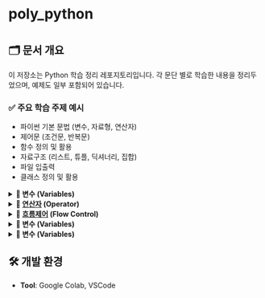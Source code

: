 # poly_python
<h1 align="center">
  
## 🗂 문서 개요
이 저장소는 Python 학습 정리 레포지토리입니다. 각 문단 별로 학습한 내용을 정리두었으며, 예제도 일부 포함되어 있습니다.

### ✅ 주요 학습 주제 예시

- 파이썬 기본 문법 (변수, 자료형, 연산자)
- 제어문 (조건문, 반복문)
- 함수 정의 및 활용
- 자료구조 (리스트, 튜플, 딕셔너리, 집합)
- 파일 입출력
- 클래스 정의 및 활용

<details>
  <summary><strong>📌 변수 (Variables)</strong></summary>
  <!-- 내용 -->
  파이썬에서 변수는 데이터를 저장하기 위한 이름표로, 값을 메모리에 저장하고 나중에 참조할 수 있게 해줍니다.</br>
  
  ## Python variables(변수)

- 메모리에 데이터를 저장하기 위해 사용되는 지정된 위치

➡️number = 10 : 변수를 number라는 이름으로 선언

➡️number = 1.1 : 변수의 내용물은 언제든 변경 가능

- 변수에 데이터/값을 할당하기 위해선 =(대입 연산자) 기호 사용

➡️ 파이썬은 type-inferred 언어로 변수 유형을 명시적으로 정의할 필요 없음

❗숫자는 그냥 사용 가능하지만 문자는 따옴표 ( “ “, ‘ ‘ )사용 해야 함.

  ## 변수 타입
  정수 (int): 소수점이 없는 숫자

  실수 (float): 소수점이 있는 숫자

  문자열 (str): 텍스트 데이터

  불리언 (bool): 참/거짓 값
</details>

<details>
  <summary><strong>📌 <a href="https://gold-century-3b0.notion.site/12-Python-03-19-3-1bb3bfade93280efb762f3664b616430">연산자</a> (Operator)</strong></summary>
  <!-- 내용 -->
  연산자(Operators)는 값을 계산하거나 비교하거나 조합할 때 사용하는 기호</br>
  
  1. 산술 연산자 (Arithmetic Operators)

+ : 덧셈
- : 뺄셈
* : 곱셈
/ : 나눗셈 (실수 결과)
// : 몫 (정수 나눗셈)
% : 나머지
** : 거듭제곱

2. 비교 연산자 (Comparison Operators)

== : 같음
!= : 다름
> : 초과
< : 미만
>= : 이상
<= : 이하

3. 논리 연산자 (Logical Operators)

and : 논리곱 (그리고)
or : 논리합 (또는)
not : 논리부정 (아니다)

4. 대입 연산자 (Assignment Operators)

= : 기본 대입
+=, -=, *=, /= : 복합 대입
//=, %=, **= : 복합 대입

5. 멤버십 연산자 (Membership Operators)

in : 포함됨
not in : 포함되지 않음

6. 식별 연산자 (Identity Operators)

is : 동일한 객체
is not : 다른 객체

7. 비트 연산자 (Bitwise Operators)

& : 비트 AND
| : 비트 OR
^ : 비트 XOR
~ : 비트 NOT
<< : 왼쪽 시프트
>> : 오른쪽 시프트
</details>

<details>
  <summary><strong>📌 <a href="https://gold-century-3b0.notion.site/18-python-03-27-4-1c03bfade9328060beded0f5f7cb137e">흐름제어</a> (Flow Control)</strong></summary> 
  <!-- 내용 -->
  파이썬 흐름 제어란, 프로그램의 실행 순서를 특정 조건이나 반복문을 통해 동적으로 변경하는 것을 의미합니다. 
  
  즉, 코드가 순서대로 실행되지 않고, 특정 조건이 만족되었거나 반복문을 통해 실행이 반복되는 과정을 제어하는 것입니다.</br>
  
  ## 조건문 (Conditional Statements)
  if문

  조건이 참일 때 실행</br></br>
  if 조건:
  
  if-else문
  
  조건이 참이면 if 블록, 거짓이면 else 블록 실행</br></br>
  if 조건: ~ else:
  
  if-elif-else문
  
  여러 조건을 순차적으로 검사</br></br>
  if 조건1: ~ elif 조건2: ~ else:

  ## 반복문 (Loop Statements)
  for문 :

  정해진 횟수만큼 반복</br></br>
  시퀀스(리스트, 문자열 등)의 각 요소에 대해 반복</br></br>
  for 변수 in 시퀀스:
  
  while문: 
  
  조건이 참인 동안 계속 반복</br></br>
  while 조건:

  ## 반복제어문 (Loop Control)

  break

  반복문을 즉시 종료하고 빠져나감
  
  continue
  
  현재 반복을 건너뛰고 다음 반복으로 이동
  
  pass
  
  아무것도 하지 않음 (문법적으로 문장이 필요할 때 사용)
</details>

<details>
  <summary><strong>📌 변수 (Variables)</strong></summary>
  <!-- 내용 -->
  파이썬에서 변수는 데이터를 저장하기 위한 이름표로, 값을 메모리에 저장하고 나중에 참조할 수 있게 해줍니다.</br>
  
  ## Python variables(변수)

- 메모리에 데이터를 저장하기 위해 사용되는 지정된 위치

➡️number = 10 : 변수를 number라는 이름으로 선언

➡️number = 1.1 : 변수의 내용물은 언제든 변경 가능

- 변수에 데이터/값을 할당하기 위해선 =(대입 연산자) 기호 사용

➡️ 파이썬은 type-inferred 언어로 변수 유형을 명시적으로 정의할 필요 없음

❗숫자는 그냥 사용 가능하지만 문자는 따옴표 ( “ “, ‘ ‘ )사용 해야 함.

  ## 변수 타입
  정수 (int): 소수점이 없는 숫자

  실수 (float): 소수점이 있는 숫자

  문자열 (str): 텍스트 데이터

  불리언 (bool): 참/거짓 값
</details>

<details>
  <summary><strong>📌 변수 (Variables)</strong></summary>
  <!-- 내용 -->
  파이썬에서 변수는 데이터를 저장하기 위한 이름표로, 값을 메모리에 저장하고 나중에 참조할 수 있게 해줍니다.</br>
  
  ## Python variables(변수)

- 메모리에 데이터를 저장하기 위해 사용되는 지정된 위치

➡️number = 10 : 변수를 number라는 이름으로 선언

➡️number = 1.1 : 변수의 내용물은 언제든 변경 가능

- 변수에 데이터/값을 할당하기 위해선 =(대입 연산자) 기호 사용

➡️ 파이썬은 type-inferred 언어로 변수 유형을 명시적으로 정의할 필요 없음

❗숫자는 그냥 사용 가능하지만 문자는 따옴표 ( “ “, ‘ ‘ )사용 해야 함.

  ## 변수 타입
  정수 (int): 소수점이 없는 숫자

  실수 (float): 소수점이 있는 숫자

  문자열 (str): 텍스트 데이터

  불리언 (bool): 참/거짓 값
</details>

## 🛠️ 개발 환경

- **Tool**: Google Colab, VSCode
